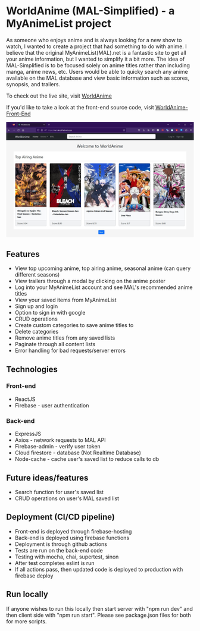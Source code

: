 # WorldAnime (MAL-Simplified) - a MyAnimeList project

As someone who enjoys anime and is always looking for a new show to watch, I wanted to create a project that had something to do with anime. I believe that the original MyAnimeList(MAL).net is a fantastic site to get all your anime information, but I wanted to simplify it a bit more. The idea of MAL-Simplified is to be focused solely on anime titles rather than including manga, anime news, etc. Users would be able to quicky search any anime available on the MAL database and view basic information such as scores, synopsis, and trailers.

To check out the live site, visit [WorldAnime](https://mal-simplified.web.app/)

If you'd like to take a look at the front-end source code, visit [WorldAnime-Front-End](https://github.com/ryanpv/mal-simp)

![WorldAnime-Screenshot](https://github.com/ryanpv/mal-simp/blob/main/public/WorldAnime-Screenshot.jpg)

## Features
* View top upcoming anime, top airing anime, seasonal anime (can query different seasons)
* View trailers through a modal by clicking on the anime poster
* Log into your MyAnimeList account and see MAL's recommended anime titles
* View your saved items from MyAnimeList
* Sign up and login 
* Option to sign in with google 
* CRUD operations
* Create custom categories to save anime titles to
* Delete categories
* Remove anime titles from any saved lists
* Paginate through all content lists
* Error handling for bad requests/server errors

## Technologies

### Front-end
* ReactJS
* Firebase - user authentication

### Back-end
* ExpressJS
* Axios - network requests to MAL API
* Firebase-admin - verify user token 
* Cloud firestore - database (Not Realtime Database)
* Node-cache - cache user's saved list to reduce calls to db

## Future ideas/features
* Search function for user's saved list
* CRUD operations on user's MAL saved list

## Deployment (CI/CD pipeline)
* Front-end is deployed through firebase-hosting
* Back-end is deployed using firebase functions
* Deployment is through github actions
* Tests are run on the back-end code
* Testing with mocha, chai, supertest, sinon
* After test completes eslint is run
* If all actions pass, then updated code is deployed to production with firebase deploy

## Run locally
If anyone wishes to run this locally then start server with "npm run dev" and then client side with "npm run start". Please see package.json files for both for more scripts.